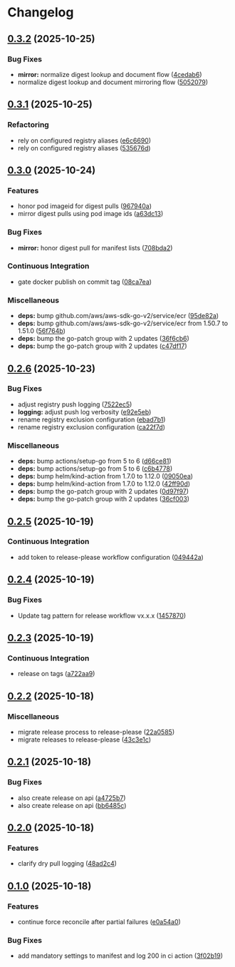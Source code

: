 # Changelog

## [0.3.2](https://github.com/matzegebbe/k8s-copycat/compare/v0.3.1...v0.3.2) (2025-10-25)


### Bug Fixes

* **mirror:** normalize digest lookup and document flow ([4cedab6](https://github.com/matzegebbe/k8s-copycat/commit/4cedab638224dc450126d359ac94b259d0f7863b))
* normalize digest lookup and document mirroring flow ([5052079](https://github.com/matzegebbe/k8s-copycat/commit/50520793319cb68a260cdebd1f8f236f25645a88))

## [0.3.1](https://github.com/matzegebbe/k8s-copycat/compare/v0.3.0...v0.3.1) (2025-10-25)


### Refactoring

* rely on configured registry aliases ([e6c6690](https://github.com/matzegebbe/k8s-copycat/commit/e6c6690ff3e6610fe8ccbe97563383d7485e7df5))
* rely on configured registry aliases ([535676d](https://github.com/matzegebbe/k8s-copycat/commit/535676d48e7bb1f7e2157b200ca7a82d7689b76a))

## [0.3.0](https://github.com/matzegebbe/k8s-copycat/compare/v0.2.6...v0.3.0) (2025-10-24)


### Features

* honor pod imageid for digest pulls ([967940a](https://github.com/matzegebbe/k8s-copycat/commit/967940a0388bd540dcd87bce2a274bc880ae5710))
* mirror digest pulls using pod image ids ([a63dc13](https://github.com/matzegebbe/k8s-copycat/commit/a63dc1392845f2205be9480521af50330b2a7ad2))


### Bug Fixes

* **mirror:** honor digest pull for manifest lists ([708bda2](https://github.com/matzegebbe/k8s-copycat/commit/708bda28e8036e83e936b01b826ff2e3fe9b27d0))


### Continuous Integration

* gate docker publish on commit tag ([08ca7ea](https://github.com/matzegebbe/k8s-copycat/commit/08ca7ea366ba1655ab81810cbc3fad347d54459d))


### Miscellaneous

* **deps:** bump github.com/aws/aws-sdk-go-v2/service/ecr ([95de82a](https://github.com/matzegebbe/k8s-copycat/commit/95de82a18d322dcf4ddb91ec2401ee8ba4d0d109))
* **deps:** bump github.com/aws/aws-sdk-go-v2/service/ecr from 1.50.7 to 1.51.0 ([56f764b](https://github.com/matzegebbe/k8s-copycat/commit/56f764bd9fd66d9bc00661cf958a2f9f1879e953))
* **deps:** bump the go-patch group with 2 updates ([36f6cb6](https://github.com/matzegebbe/k8s-copycat/commit/36f6cb67b07e20820c3299d2a0a1d29138dcb4c2))
* **deps:** bump the go-patch group with 2 updates ([c47df17](https://github.com/matzegebbe/k8s-copycat/commit/c47df17f719def87cea2acd5022560eceec6145b))

## [0.2.6](https://github.com/matzegebbe/k8s-copycat/compare/v0.2.5...v0.2.6) (2025-10-23)


### Bug Fixes

* adjust registry push logging ([7522ec5](https://github.com/matzegebbe/k8s-copycat/commit/7522ec556dbf18d26cba47dcb161d240d84f48e1))
* **logging:** adjust push log verbosity ([e92e5eb](https://github.com/matzegebbe/k8s-copycat/commit/e92e5ebb163916e4045d25fd8d07abaa4fbd9165))
* rename registry exclusion configuration ([ebad7b1](https://github.com/matzegebbe/k8s-copycat/commit/ebad7b11608d552cf854c4b0cafb5277d6872fec))
* rename registry exclusion configuration ([ca22f7d](https://github.com/matzegebbe/k8s-copycat/commit/ca22f7d92a9a5368a7b196abeae74aac052aa5eb))


### Miscellaneous

* **deps:** bump actions/setup-go from 5 to 6 ([d66ce81](https://github.com/matzegebbe/k8s-copycat/commit/d66ce81f44e386e47386534715d59c21db177ef0))
* **deps:** bump actions/setup-go from 5 to 6 ([c6b4778](https://github.com/matzegebbe/k8s-copycat/commit/c6b47787b54bcca19b45e348d427a415b13eb0a7))
* **deps:** bump helm/kind-action from 1.7.0 to 1.12.0 ([09050ea](https://github.com/matzegebbe/k8s-copycat/commit/09050ea966e274c540c3916967a4de7de0a99bf1))
* **deps:** bump helm/kind-action from 1.7.0 to 1.12.0 ([42ff90d](https://github.com/matzegebbe/k8s-copycat/commit/42ff90dd47203e39a14ebc6f2f5bc3971219c8ad))
* **deps:** bump the go-patch group with 2 updates ([0d97f97](https://github.com/matzegebbe/k8s-copycat/commit/0d97f977da7608704a1972ea9cf902bd71c536da))
* **deps:** bump the go-patch group with 2 updates ([36cf003](https://github.com/matzegebbe/k8s-copycat/commit/36cf003fca3187bf3bec33c5ef1491fda5aa555e))

## [0.2.5](https://github.com/matzegebbe/k8s-copycat/compare/v0.2.4...v0.2.5) (2025-10-19)


### Continuous Integration

* add token to release-please workflow configuration ([049442a](https://github.com/matzegebbe/k8s-copycat/commit/049442a4b6d0af110de0bccaf8b1d5a9c2d3c2b6))

## [0.2.4](https://github.com/matzegebbe/k8s-copycat/compare/v0.2.3...v0.2.4) (2025-10-19)


### Bug Fixes

* Update tag pattern for release workflow vx.x.x ([1457870](https://github.com/matzegebbe/k8s-copycat/commit/145787086397af64f4e05faec86e555207f60d43))

## [0.2.3](https://github.com/matzegebbe/k8s-copycat/compare/v0.2.2...v0.2.3) (2025-10-19)


### Continuous Integration

* release on tags ([a722aa9](https://github.com/matzegebbe/k8s-copycat/commit/a722aa9777e0175cb3ade3233b80378408a6aeb4))

## [0.2.2](https://github.com/matzegebbe/k8s-copycat/compare/v0.2.1...v0.2.2) (2025-10-18)


### Miscellaneous

* migrate release process to release-please ([22a0585](https://github.com/matzegebbe/k8s-copycat/commit/22a0585e4edf81d31cbbd58c78159f60390d9b41))
* migrate releases to release-please ([43c3e1c](https://github.com/matzegebbe/k8s-copycat/commit/43c3e1c162a35caf91cadaa62ee6ec0d6d85387f))

## [0.2.1](https://github.com/matzegebbe/k8s-copycat/compare/v0.2.0...v0.2.1) (2025-10-18)


### Bug Fixes

* also create release on api ([a4725b7](https://github.com/matzegebbe/k8s-copycat/commit/a4725b787f4b21f3c9013afce8ead1faad4eb303))
* also create release on api  ([bb6485c](https://github.com/matzegebbe/k8s-copycat/commit/bb6485c93138ac5360709461367c1478a898d81e))

## [0.2.0](https://github.com/matzegebbe/k8s-copycat/compare/v0.1.0...v0.2.0) (2025-10-18)


### Features

* clarify dry pull logging ([48ad2c4](https://github.com/matzegebbe/k8s-copycat/commit/48ad2c446ce9edf5712920ea937ab310b37a9154))

## [0.1.0](https://github.com/matzegebbe/k8s-copycat/compare/v0.0.13...v0.1.0) (2025-10-18)


### Features

* continue force reconcile after partial failures ([e0a54a0](https://github.com/matzegebbe/k8s-copycat/commit/e0a54a00d112c5e3965b045921bdfaedd9ed9cf3))


### Bug Fixes

* add mandatory settings to manifest and log 200 in ci action ([3f02b19](https://github.com/matzegebbe/k8s-copycat/commit/3f02b1988e43b51f249dc17ffed78815d8e47b91))
